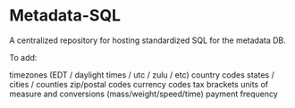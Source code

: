 # Metadata-SQL
A centralized repository for hosting standardized SQL for the metadata DB.

To add:

timezones (EDT / daylight times / utc / zulu / etc)
country codes
states / cities / counties
zip/postal codes
currency codes
tax brackets
units of measure and conversions (mass/weight/speed/time)
payment frequency
